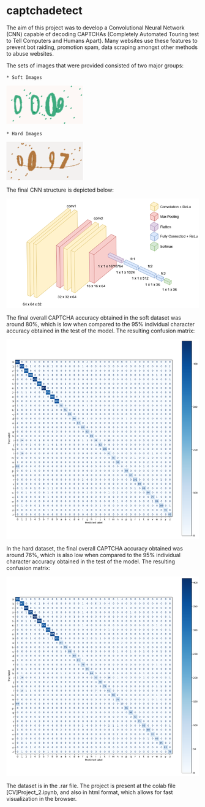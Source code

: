 # captchadetect

The aim of this project was to develop a Convolutional Neural Network (CNN) capable of decoding CAPTCHAs (Completely Automated Touring test to Tell Computers and Humans Apart). Many websites use these features to prevent bot raiding, promotion spam, data scraping amongst other methods to abuse websites.

The sets of images that were provided consisted of two major groups:

    * Soft Images

![alt text](<Sem título.png>)

    * Hard Images

![alt text](<Sem título-1.png>)

The final CNN structure is depicted below:

![alt text](<captchacnn.png>)

The final overall CAPTCHA accuracy obtained in the soft dataset was around 80%, which is low when compared to the 95% individual character accuracy obtained in the test of the model. The resulting confusion matrix:

![alt text](<Sem título-1-1.png>)

In the hard dataset, the final overall CAPTCHA accuracy obtained was around 76%, which is also low when compared to the 95% individual character accuracy obtained in the test of the model. The resulting confusion matrix:

![alt text](<Sem título-2.png>)

The dataset is in the .rar file. The project is present at the colab file [CV]Project_2.ipynb, and also in html format, which allows for fast visualization in the browser.
